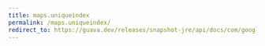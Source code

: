 ```yaml
---
title: maps.uniqueindex
permalink: /maps.uniqueindex/
redirect_to: https://guava.dev/releases/snapshot-jre/api/docs/com/google/common/collect/Maps.html#uniqueIndex-java.lang.Iterable-com.google.common.base.Function-
---
```

